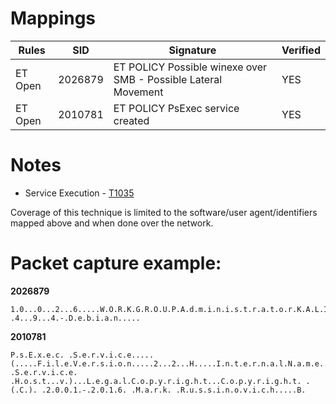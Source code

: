 # Mappings

| Rules     |    SID    | Signature                                                                     |  Verified |
| --------- | --------- | ----------------------------------------------------------------------------- | --------- |
| ET Open   |  2026879  | ET POLICY Possible winexe over SMB - Possible Lateral Movement                |    YES    |
| ET Open   |  2010781  | ET POLICY PsExec service created                                              |    YES    |

# Notes

* Service Execution - [T1035](https://attack.mitre.org/techniques/T1035/)

Coverage of this technique is limited to the software/user agent/identifiers mapped above and when done over the network. 

# Packet capture example:

**2026879**

```
1.0...0...2...6.....W.O.R.K.G.R.O.U.P.A.d.m.i.n.i.s.t.r.a.t.o.r.K.A.L.I...._1B..tM.BcrV.........&.$..:.......U.n.i.x...S.a.m.b.a. .4...9...4.-.D.e.b.i.a.n.....
```
**2010781**

```
P.s.E.x.e.c. .S.e.r.v.i.c.e.....(.....F.i.l.e.V.e.r.s.i.o.n.....2...2...H.....I.n.t.e.r.n.a.l.N.a.m.e...P.s.E.x.e.c. .S.e.r.v.i.c.e. .H.o.s.t...v.)...L.e.g.a.l.C.o.p.y.r.i.g.h.t...C.o.p.y.r.i.g.h.t. .(.C.). .2.0.0.1.-.2.0.1.6. .M.a.r.k. .R.u.s.s.i.n.o.v.i.c.h.....B.
```
